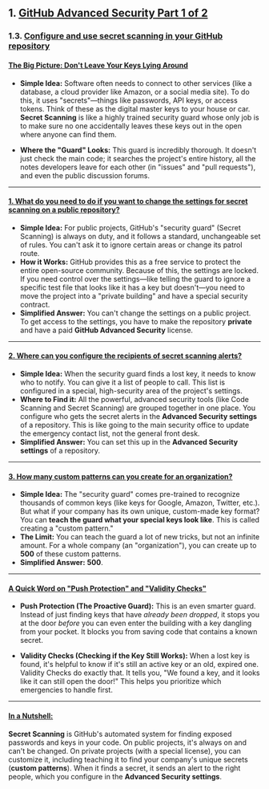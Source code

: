 ## 1. [GitHub Advanced Security Part 1 of 2](https://learn.microsoft.com/en-us/training/paths/github-advanced-security/)

### 1.3. [Configure and use secret scanning in your GitHub repository](https://learn.microsoft.com/en-us/training/modules/configure-use-secret-scanning-github-repository/)

#### [The Big Picture: Don't Leave Your Keys Lying Around](https://learn.microsoft.com/en-us/training/modules/configure-use-secret-scanning-github-repository/2-what-is-secret-scanning)

*   **Simple Idea:** Software often needs to connect to other services (like a database, a cloud provider like Amazon, or a social media site). To do this, it uses "secrets"—things like passwords, API keys, or access tokens. Think of these as the digital master keys to your house or car. **Secret Scanning** is like a highly trained security guard whose only job is to make sure no one accidentally leaves these keys out in the open where anyone can find them.

*   **Where the "Guard" Looks:** This guard is incredibly thorough. It doesn't just check the main code; it searches the project's entire history, all the notes developers leave for each other (in "issues" and "pull requests"), and even the public discussion forums.

---

#### [1. What do you need to do if you want to change the settings for secret scanning on a public repository?](https://learn.microsoft.com/en-us/training/modules/configure-use-secret-scanning-github-repository/3-configure-secret-scanning)

*   **Simple Idea:** For public projects, GitHub's "security guard" (Secret Scanning) is always on duty, and it follows a standard, unchangeable set of rules. You can't ask it to ignore certain areas or change its patrol route.
*   **How it Works:** GitHub provides this as a free service to protect the entire open-source community. Because of this, the settings are locked. If you need control over the settings—like telling the guard to ignore a specific test file that looks like it has a key but doesn't—you need to move the project into a "private building" and have a special security contract.
*   **Simplified Answer:** You can't change the settings on a public project. To get access to the settings, you have to make the repository **private** and have a paid **GitHub Advanced Security** license.

---

#### [2. Where can you configure the recipients of secret scanning alerts?](https://learn.microsoft.com/en-us/training/modules/configure-use-secret-scanning-github-repository/4-use-secret-scanning)

*   **Simple Idea:** When the security guard finds a lost key, it needs to know who to notify. You can give it a list of people to call. This list is configured in a special, high-security area of the project's settings.
*   **Where to Find it:** All the powerful, advanced security tools (like Code Scanning and Secret Scanning) are grouped together in one place. You configure who gets the secret alerts in the **Advanced Security settings** of a repository. This is like going to the main security office to update the emergency contact list, not the general front desk.
*   **Simplified Answer:** You can set this up in the **Advanced Security settings** of a repository.

---

#### [3. How many custom patterns can you create for an organization?](https://learn.microsoft.com/en-us/training/modules/configure-use-secret-scanning-github-repository/3-configure-secret-scanning)

*   **Simple Idea:** The "security guard" comes pre-trained to recognize thousands of common keys (like keys for Google, Amazon, Twitter, etc.). But what if your company has its own unique, custom-made key format? You can **teach the guard what your special keys look like**. This is called creating a "custom pattern."
*   **The Limit:** You can teach the guard a lot of new tricks, but not an infinite amount. For a whole company (an "organization"), you can create up to **500** of these custom patterns.
*   **Simplified Answer:** **500**.

---

#### [A Quick Word on "Push Protection" and "Validity Checks"](https://learn.microsoft.com/en-us/training/modules/configure-use-secret-scanning-github-repository/4-use-secret-scanning)

*   **Push Protection (The Proactive Guard):** This is an even smarter guard. Instead of just finding keys that have *already been dropped*, it stops you at the door *before* you can even enter the building with a key dangling from your pocket. It blocks you from saving code that contains a known secret.

*   **Validity Checks (Checking if the Key Still Works):** When a lost key is found, it's helpful to know if it's still an active key or an old, expired one. Validity Checks do exactly that. It tells you, "We found a key, and it looks like it can still open the door!" This helps you prioritize which emergencies to handle first.

---

#### [In a Nutshell:](https://learn.microsoft.com/en-us/training/modules/configure-use-secret-scanning-github-repository/7-summary)

**Secret Scanning** is GitHub's automated system for finding exposed passwords and keys in your code. On public projects, it's always on and can't be changed. On private projects (with a special license), you can customize it, including teaching it to find your company's unique secrets (**custom patterns**). When it finds a secret, it sends an alert to the right people, which you configure in the **Advanced Security settings**.
